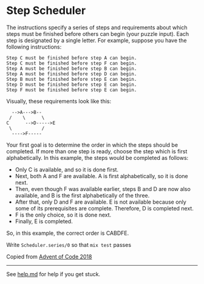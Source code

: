 # Step Scheduler

The instructions specify a series of steps and requirements about which steps must be finished before others can begin (your puzzle input). Each step is designated by a single letter. For example, suppose you have the following instructions:

```
Step C must be finished before step A can begin.
Step C must be finished before step F can begin.
Step A must be finished before step B can begin.
Step A must be finished before step D can begin.
Step B must be finished before step E can begin.
Step D must be finished before step E can begin.
Step F must be finished before step E can begin.
```

Visually, these requirements look like this:

```
  -->A--->B--
 /    \      \
C      -->D----->E
 \           /
  ---->F-----
```

Your first goal is to determine the order in which the steps should be completed. If more than one step is ready, choose the step which is first alphabetically. In this example, the steps would be completed as follows:

- Only C is available, and so it is done first.
- Next, both A and F are available. A is first alphabetically, so it is done next.
- Then, even though F was available earlier, steps B and D are now also available, and B is the first alphabetically of the three.
- After that, only D and F are available. E is not available because only some of its prerequisites are complete. Therefore, D is completed next.
- F is the only choice, so it is done next.
- Finally, E is completed.

So, in this example, the correct order is CABDFE.

Write `Scheduler.series/0` so that `mix test` passes

Copied from [Advent of Code 2018](https://adventofcode.com/2018)

---

See [help.md](./help.md) for help if you get stuck.

